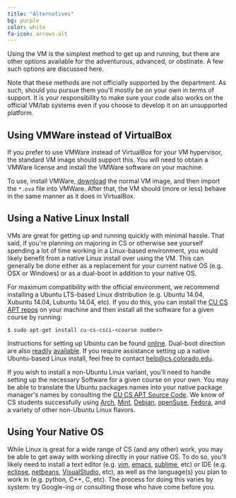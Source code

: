 ```yaml
---
title: "Alternatives"
bg: purple
color: white
fa-icon: arrows-alt
---
```


Using the VM is the simplest method to get up and running, but there
are other options available for the adventurous, advanced, or
obstinate. A few such options are discussed here.

Note that these methods are not officially supported by the
department. As such, should you pursue them you'll mostly be on your
own in terms of support. It is your responsibility to make sure your
code also works on the official VM/lab systems even if you choose to
develop it on an unsupported platform.

## Using VMWare instead of VirtualBox

If you prefer to use VMWare instead of VirtualBox for your VM
hypervisor, the standard VM image should support this. You will need
to obtain a VMWare license and install the VMWare software on your
machine.

To use, install VMWare, [download](#obtain) the normal VM image, and
then import the `*.ova` file into VMWare. After that, the VM should
(more or less) behave in the same manner as it does in VirtualBox.

## Using a Native Linux Install

VMs are great for getting up and running quickly with minimal
hassle. That said, if you're planning on majoring in CS or otherwise
see yourself spending a lot of time working in a Linux-based
environment, you would likely benefit from a native Linux install over
using the VM. This can generally be done either as a replacement for your
current native OS (e.g. OSX or Windows) or as a dual-boot in addition
to your native OS.

For maximum compatibility with the official environment, we recommend
installing a Ubuntu LTS-based Linux distribution (e.g. Ubuntu 14.04,
Xubuntu 14.04, Lubuntu 14.04, etc). If you do this, you can install
the [CU CS APT repos](https://apt.cs.colorado.edu) on your machine and
then install all the software for a given course by running:

`$ sudo apt-get install cu-cs-csci-<course number>`

Instructions for setting up Ubuntu can be found
[online](http://www.ubuntu.com/download/desktop/install-ubuntu-desktop). Dual-boot
direction are also
[readily](https://help.ubuntu.com/community/DualBoot/MacOSX)
[available](https://help.ubuntu.com/community/WindowsDualBoot). If you
require assistance setting up a native Ubuntu-based Linux install, feel free
to contact [help@cs.colorado.edu](mailto:help@cs.colorado.edu).

If you wish to install a non-Ubuntu Linux variant, you'll need to
handle setting up the necessary Software for a given course on your
own. You may be able to translate the Ubuntu packages names into your
native package manager's names by consulting the [CU CS APT Source
Code](https://github.com/asayler/cu-cs-apt-packages). We know of CS
students successfully using [Arch](https://www.archlinux.org/),
[Mint](http://www.linuxmint.com/), [Debian](https://www.debian.org/),
[openSuse](https://www.opensuse.org/en/),
[Fedora](https://getfedora.org/), and a variety of other non-Ubuntu
Linux flavors.

## Using Your Native OS

While Linux is great for a wide range of CS (and any other) work, you
may be able to get away with working directly in your native OS. To do
so, you'll likely need to install a text editor
(e.g. [vim](http://www.vim.org/),
[emacs](http://www.gnu.org/software/emacs/),
[sublime](http://www.sublimetext.com/), etc) or IDE
(e.g. [eclipse](https://eclipse.org/),
[netbeans](https://netbeans.org/),
[VisualStudio](http://www.visualstudio.com/), etc), as well as the
language(s) you plan to work in (e.g. python, C++, C, etc). The process
for doing this varies by system: try Google-ing or consulting those
who have come before you.
